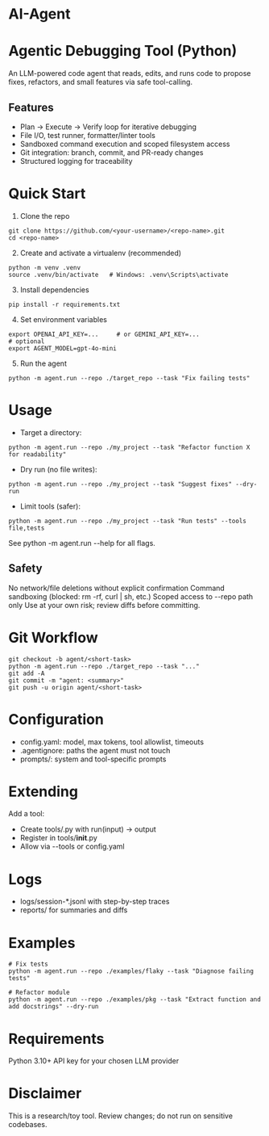 # AI-Agent
# Agentic Debugging Tool (Python)

An LLM-powered code agent that reads, edits, and runs code to propose fixes, refactors, and small features via safe tool-calling.

## Features
- Plan → Execute → Verify loop for iterative debugging
- File I/O, test runner, formatter/linter tools
- Sandboxed command execution and scoped filesystem access
- Git integration: branch, commit, and PR-ready changes
- Structured logging for traceability

# Quick Start
1. Clone the repo
```
git clone https://github.com/<your-username>/<repo-name>.git
cd <repo-name>
```

2. Create and activate a virtualenv (recommended)
```
python -m venv .venv
source .venv/bin/activate   # Windows: .venv\Scripts\activate
```

3. Install dependencies
```
pip install -r requirements.txt
```

4. Set environment variables
```
export OPENAI_API_KEY=...     # or GEMINI_API_KEY=...
# optional
export AGENT_MODEL=gpt-4o-mini
```

5. Run the agent
```
python -m agent.run --repo ./target_repo --task "Fix failing tests"
```

# Usage
* Target a directory:
```
python -m agent.run --repo ./my_project --task "Refactor function X for readability"
```

* Dry run (no file writes):
```
python -m agent.run --repo ./my_project --task "Suggest fixes" --dry-run
```

* Limit tools (safer):
```
python -m agent.run --repo ./my_project --task "Run tests" --tools file,tests
```
See python -m agent.run --help for all flags.

## Safety
No network/file deletions without explicit confirmation
Command sandboxing (blocked: rm -rf, curl | sh, etc.)
Scoped access to --repo path only
Use at your own risk; review diffs before committing.

# Git Workflow
```
git checkout -b agent/<short-task>
python -m agent.run --repo ./target_repo --task "..."
git add -A
git commit -m "agent: <summary>"
git push -u origin agent/<short-task>
```

# Configuration
* config.yaml: model, max tokens, tool allowlist, timeouts
* .agentignore: paths the agent must not touch
* prompts/: system and tool-specific prompts
# Extending
Add a tool:
* Create tools/<name>.py with run(input) -> output
* Register in tools/__init__.py
* Allow via --tools <name> or config.yaml

# Logs
* logs/session-*.jsonl with step-by-step traces
* reports/ for summaries and diffs

# Examples
```
# Fix tests
python -m agent.run --repo ./examples/flaky --task "Diagnose failing tests"

# Refactor module
python -m agent.run --repo ./examples/pkg --task "Extract function and add docstrings" --dry-run
```

# Requirements
Python 3.10+
API key for your chosen LLM provider

# Disclaimer
This is a research/toy tool. Review changes; do not run on sensitive codebases.

